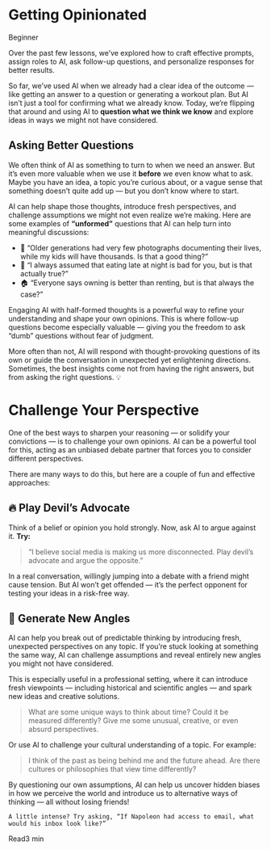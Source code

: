 # Getting Opinionated
<div class="tag"><span class="level-1">Beginner</span></div>

Over the past few lessons, we’ve explored how to craft effective prompts, assign roles to AI, ask follow-up questions, and personalize responses for better results.

So far, we’ve used AI when we already had a clear idea of the outcome — like getting an answer to a question or generating a workout plan. But AI isn’t just a tool for confirming what we already know. Today, we’re flipping that around and using AI to **question what we think we know** and explore ideas in ways we might not have considered.

## Asking Better Questions
We often think of AI as something to turn to when we need an answer. But it’s even more valuable when we use it **before** we even know what to ask. Maybe you have an idea, a topic you’re curious about, or a vague sense that something doesn’t quite add up — but you don’t know where to start.

AI can help shape those thoughts, introduce fresh perspectives, and challenge assumptions we might not even realize we’re making. Here are some examples of **“unformed”** questions that AI can help turn into meaningful discussions:

- 📸 “Older generations had very few photographs documenting their lives, while my kids will have thousands. Is that a good thing?”
- 🍝 “I always assumed that eating late at night is bad for you, but is that actually true?”
- 🏠 “Everyone says owning is better than renting, but is that always the case?”

Engaging AI with half-formed thoughts is a powerful way to refine your understanding and shape your own opinions. This is where follow-up questions become especially valuable — giving you the freedom to ask “dumb” questions without fear of judgment.

More often than not, AI will respond with thought-provoking questions of its own or guide the conversation in unexpected yet enlightening directions. Sometimes, the best insights come not from having the right answers, but from asking the right questions. 💡

# Challenge Your Perspective
One of the best ways to sharpen your reasoning — or solidify your convictions — is to challenge your own opinions. AI can be a powerful tool for this, acting as an unbiased debate partner that forces you to consider different perspectives.

There are many ways to do this, but here are a couple of fun and effective approaches:

## 🔥 Play Devil’s Advocate

Think of a belief or opinion you hold strongly. Now, ask AI to argue against it. **Try:**

> “I believe social media is making us more disconnected. Play devil’s advocate and argue the opposite.”

In a real conversation, willingly jumping into a debate with a friend might cause tension. But AI won’t get offended — it’s the perfect opponent for testing your ideas in a risk-free way.

## 🔄 Generate New Angles
AI can help you break out of predictable thinking by introducing fresh, unexpected perspectives on any topic. If you’re stuck looking at something the same way, AI can challenge assumptions and reveal entirely new angles you might not have considered.

This is especially useful in a professional setting, where it can introduce fresh viewpoints — including historical and scientific angles — and spark new ideas and creative solutions.

> What are some unique ways to think about time? Could it be measured differently? Give me some unusual, creative, or even absurd perspectives.

Or use AI to challenge your cultural understanding of a topic. For example:

> I think of the past as being behind me and the future ahead. Are there cultures or philosophies that view time differently?

By questioning our own assumptions, AI can help us uncover hidden biases in how we perceive the world and introduce us to alternative ways of thinking — all without losing friends!

```
A little intense? Try asking, “If Napoleon had access to email, what would his inbox look like?”
```

<div class="open-prompt"><span>Read</span><span class="time">3 min</span></div>